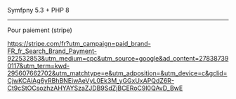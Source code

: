 Symfpny 5.3 + PHP 8

----------------------------------------------
Pour paiement (stripe)

https://stripe.com/fr?utm_campaign=paid_brand-FR_fr_Search_Brand_Payment-922532853&utm_medium=cpc&utm_source=google&ad_content=278387390117&utm_term=kwd-295607662702&utm_matchtype=e&utm_adposition=&utm_device=c&gclid=CjwKCAiAg6yRBhBNEiwAeVyL0Ek3M_yGGxUxAPQdZ6R-Ct9cStOCsozhzAHYAYSzaZJDB9SdZjBCERoC9l0QAvD_BwE
